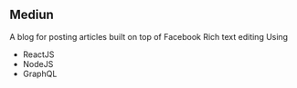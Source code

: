 ## Mediun
A blog for posting articles built on top of Facebook Rich text editing Using 
- ReactJS
- NodeJS
- GraphQL
